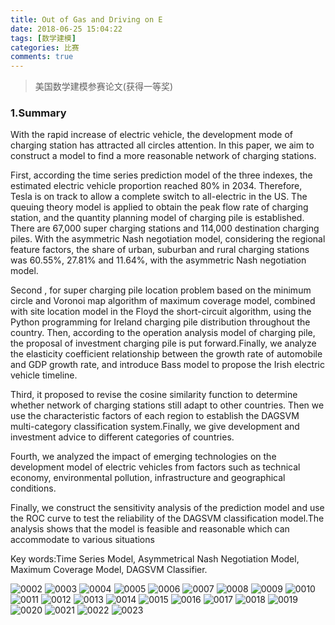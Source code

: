 ```yaml
---
title: Out of Gas and Driving on E
date: 2018-06-25 15:04:22
tags: [数学建模]
categories: 比赛
comments: true
---
```


> 美国数学建模参赛论文(获得一等奖)

### 1.Summary

With the rapid increase of electric vehicle, the development mode of charging station has attracted all circles attention. In this paper, we aim to construct a model to find a more reasonable network of charging stations. 

First, according the time series prediction model of the three indexes, the estimated electric vehicle proportion reached 80% in 2034. Therefore, Tesla is on track to allow a complete switch to all-electric in the US. The queuing theory model is applied to obtain the peak flow rate of charging station, and the quantity planning model of charging pile is established. There are 67,000 super charging stations and 114,000 destination charging piles. With the asymmetric Nash negotiation model, considering the regional feature factors, the share of urban, suburban and rural charging stations was 60.55%, 27.81% and 11.64%, with the asymmetric Nash negotiation model. 

Second , for super charging pile location problem based on the minimum circle and Voronoi map algorithm of maximum coverage model, combined with site location model in the Floyd the short-circuit algorithm, using the Python programming for Ireland charging pile distribution throughout the country. Then, according to the operation analysis model of charging pile, the proposal of investment charging pile is put forward.Finally, we analyze the elasticity coefficient relationship between the growth rate of automobile and GDP growth rate, and introduce Bass model to propose the Irish electric vehicle timeline. 

Third, it proposed to revise the cosine similarity function to determine whether network of charging stations still adapt to other countries. Then we use the characteristic factors of each region to establish the DAGSVM multi-category classification system.Finally, we give development and investment advice to different categories of countries. 

Fourth, we analyzed the impact of emerging technologies on the development model of electric vehicles from factors such as technical economy, environmental pollution, infrastructure and geographical conditions. 

Finally, we construct the sensitivity analysis of the prediction model and use the ROC curve to test the reliability of the DAGSVM classification model.The analysis shows that the model is feasible and reasonable which can accommodate to various situations 

Key words:Time Series Model, Asymmetrical Nash Negotiation Model, Maximum Coverage Model, DAGSVM Classifier. 

![0002](Out-of-Gas-and-Driving-on-E/0002.jpg)
![0003](Out-of-Gas-and-Driving-on-E/0003.jpg)
![0004](Out-of-Gas-and-Driving-on-E/0004.jpg)
![0005](Out-of-Gas-and-Driving-on-E/0005.jpg)
![0006](Out-of-Gas-and-Driving-on-E/0006.jpg)
![0007](Out-of-Gas-and-Driving-on-E/0007.jpg)
![0008](Out-of-Gas-and-Driving-on-E/0008.jpg)
![0009](Out-of-Gas-and-Driving-on-E/0009.jpg)
![0010](Out-of-Gas-and-Driving-on-E/0010.jpg)
![0011](Out-of-Gas-and-Driving-on-E/0011.jpg)
![0012](Out-of-Gas-and-Driving-on-E/0012.jpg)
![0013](Out-of-Gas-and-Driving-on-E/0013.jpg)
![0014](Out-of-Gas-and-Driving-on-E/0014.jpg)
![0015](Out-of-Gas-and-Driving-on-E/0015.jpg)
![0016](Out-of-Gas-and-Driving-on-E/0016.jpg)
![0017](Out-of-Gas-and-Driving-on-E/0017.jpg)
![0018](Out-of-Gas-and-Driving-on-E/0018.jpg)
![0019](Out-of-Gas-and-Driving-on-E/0019.jpg)
![0020](Out-of-Gas-and-Driving-on-E/0020.jpg)
![0021](Out-of-Gas-and-Driving-on-E/0021.jpg)
![0022](Out-of-Gas-and-Driving-on-E/0022.jpg)
![0023](Out-of-Gas-and-Driving-on-E/0023.jpg)